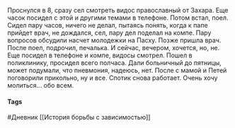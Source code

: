 Проснулся в 8, сразу сел смотреть видос православный от Захара. Еще часок посидел с этой и другими темами в телефоне. Потом встал, поел. Сидел пару часов, ничего не делал, пытаясь понять, когда к папе прийдет врач, не дождался, сел, пару дел поделал на компе. Пару вопросов обсудили насчет молодежки на Пасху. Позже пришла врач. После поел, подрочил, печалька. И сейчас, вечером, хочется, но, не. Еще посидел в телефоне и компе, видосы смотрел. Пошел в поликлинику, просидел всего полчаса. Дали больничный до пятницы, может подумали, что пневмония, надеюсь, нет. После с мамой и Петей поговорили прикольно, ну и все. Спотик снова работает. Очень хочу молиться... обо всем. 

#### Tags
#Дневник
[[История борьбы с зависимостью]]
